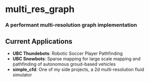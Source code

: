 # multi_res_graph
### A performant multi-resolution graph implementation
## Current Applications
- **UBC Thundebots**: Robotic Soccer Player Pathfinding
- **UBC Snowbots**: Sparse mapping for large scale mapping and pathfinding of autonomous groud-based vehicles
- **simple_cfd**: One of my side projects, a 2d multi-resolution fluid simulator
